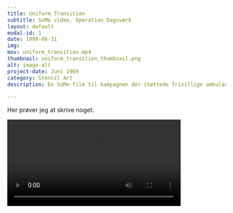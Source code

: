 ```yaml
---
title: Uniform Transition
subtitle: SoMe video, Operation Dagsværk
layout: default
modal-id: 1
date: 1999-06-31
img: 
mov: uniform_transition.mp4
thumbnail: uniform_transition_thumbnail.png
alt: image-alt
project-date: Juni 1969
category: Stencil Art
description: En SoMe-film til kampagnen der støttede frivillige ambulance-reddere i Libanon.

---
```


Her prøver jeg at skrive noget.

<video width="400" controls>
  <source src="uniform_transition.mp4" type="video/mp4">
  Your browser does not support HTML video.
</video>

